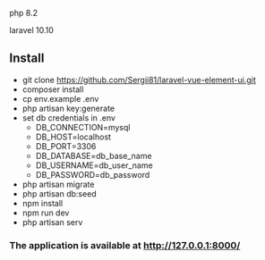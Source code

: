 php 8.2

laravel 10.10

## Install
 - git clone https://github.com/Sergii81/laravel-vue-element-ui.git
 - composer install
 - cp env.example .env
 - php artisan key:generate
 - set db credentials in .env
   - DB_CONNECTION=mysql
   - DB_HOST=localhost
   - DB_PORT=3306
   - DB_DATABASE=db_base_name
   - DB_USERNAME=db_user_name
   - DB_PASSWORD=db_password
 - php artisan migrate
 - php artisan db:seed
 - npm install
 - npm run dev
 - php artisan serv

### The application is available at http://127.0.0.1:8000/


